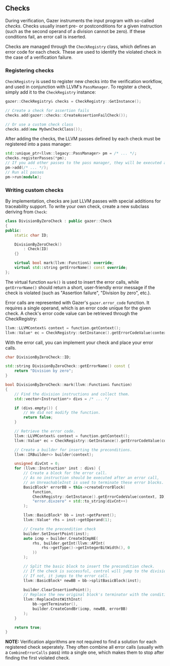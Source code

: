 ## Checks

During verification, Gazer instruments the input program with so-called _checks_.
Checks usually insert pre- or postconditions for a given instruction (such as the second operand of a division cannot be zero). If these conditions fail, an error call is inserted.

Checks are managed through the `CheckRegistry` class, which defines an error code for each check. These are used to identify the violated check in the case of a verification failure.

### Registering checks

`CheckRegistry` is used to register new checks into the verification workflow, and used in conjunction with LLVM's `PassManager`. To register a check, simply add it to the `CheckRegistry` instance:

```cpp
gazer::CheckRegistry& checks = CheckRegistry::GetInstance();

// Create a check for assertion fails
checks.add(gazer::checks::CreateAssertionFailCheck());

// Or use a custom check class
checks.add(new MyOwnCheckClass());
```

After adding the checks, the LLVM passes defined by each check must be registered into a pass manager:

```cpp
std::unique_ptr<llvm::legacy::PassManager> pm = /* ... */;
checks.registerPasses(*pm);
// If you add other passes to the pass manager, they will be executed after check instrumentation
pm->add(/* ... */);
// Run all passes
pm->run(module);
```

### Writing custom checks

By implementation, checks are just LLVM passes with special additions for traceability support. To write your own check, create a new subclass deriving from `Check`:

```cpp
class DivisionByZeroCheck : public gazer::Check
{
public:
    static char ID;

    DivisionByZeroCheck()
        : Check(ID)
    {}

    virtual bool mark(llvm::Function&) override;
    virtual std::string getErrorName() const override;
};
```

The virtual function `mark()` is used to insert the error calls, while `getErrorName()` should return a short, user-friendly error message if the check is violated (such as "Assertion failure", "Division by zero", etc.).

Error calls are represented with Gazer's `gazer.error_code` function.
It requires a single operand, which is an error code unique for the given check.
A check's error code value can be retrieved through the CheckRegistry:

```cpp
llvm::LLVMContext& context = function.getContext();
llvm::Value* ec = CheckRegistry::GetInstance().getErrorCodeValue(context, ID);
```

With the error call, you can implement your check and place your error calls.

```cpp
char DivisionByZeroCheck::ID;

std::string DivisionByZeroCheck::getErrorName() const {
    return "Division by zero";
}

bool DivisionByZeroCheck::mark(llvm::Function& function)
{
    // Find the division instructions and collect them.
    std::vector<Instruction*> divs = /* ... */

    if (divs.empty()) {
        // We did not modify the function.
        return false;
    }

    // Retrieve the error code.
    llvm::LLVMContext& context = function.getContext();
    llvm::Value* ec = CheckRegistry::GetInstance().getErrorCodeValue(context, ID);

    // Create a builder for inserting the preconditions.
    llvm::IRBuilder<> builder(context);

    unsigned divCnt = 0;
    for (llvm::Instruction* inst : divs) {
        // Create a block for the error call.
        // As no instruction should be executed after an error call,
        // an UnreachableInst is used to terminate these error blocks.
        BasicBlock* errorBB = this->createErrorBlock(
            function,
            CheckRegistry::GetInstance().getErrorCodeValue(context, ID),
            "error.divzero" + std::to_string(divCnt++)
        );

        llvm::BasicBlock* bb = inst->getParent();
        llvm::Value* rhs = inst->getOperand(1);

        // Create the precondition check
        builder.SetInsertPoint(inst);
        auto icmp = builder.CreateICmpNE(
            rhs, builder.getInt(llvm::APInt(
                rhs->getType()->getIntegerBitWidth(), 0
            ))
        );

        // Split the basic block to insert the precondition check.
        // If the check is successful, control will jump to the division instruction.
        // If not, it jumps to the error call.
        llvm::BasicBlock* newBB = bb->splitBasicBlock(inst);
        
        builder.ClearInsertionPoint();
        // Replace the new original block's terminator with the conditional jump
        llvm::ReplaceInstWithInst(
            bb->getTerminator(),
            builder.CreateCondBr(icmp, newBB, errorBB)
        );
    }

    return true;
}
```

**NOTE:** Verification algorithms are not required to find a solution for each registered check seperately. They often combine all error calls (usually with a `CombineErrorCalls` pass) into a single one, which makes them to stop after finding the first violated check.
